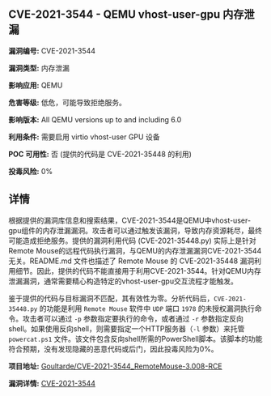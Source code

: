## CVE-2021-3544 - QEMU vhost-user-gpu 内存泄漏

**漏洞编号:** CVE-2021-3544

**漏洞类型:** 内存泄漏

**影响应用:** QEMU

**危害等级:** 低危，可能导致拒绝服务。

**影响版本:** All QEMU versions up to and including 6.0

**利用条件:** 需要启用 virtio vhost-user GPU 设备

**POC 可用性:** 否 (提供的代码是 CVE-2021-35448 的利用)

**投毒风险:** 0%

## 详情

根据提供的漏洞库信息和搜索结果，CVE-2021-3544是QEMU中vhost-user-gpu组件的内存泄漏漏洞。攻击者可以通过触发该漏洞，导致内存资源耗尽，最终可能造成拒绝服务。提供的漏洞利用代码 (CVE-2021-35448.py) 实际上是针对Remote Mouse的远程代码执行漏洞，与QEMU的内存泄漏漏洞CVE-2021-3544无关。README.md 文件也描述了 Remote Mouse 的 CVE-2021-35448 漏洞利用细节。因此，提供的代码不能直接用于利用CVE-2021-3544。针对QEMU内存泄漏漏洞，通常需要精心构造特定的vhost-user-gpu交互流程才能触发。 

鉴于提供的代码与目标漏洞不匹配，其有效性为零。分析代码后，`CVE-2021-35448.py` 的功能是利用 `Remote Mouse` 软件中 `UDP` 端口 `1978` 的未授权漏洞执行命令。攻击者可以通过 `-p` 参数指定要执行的命令，或者通过 `-r` 参数指定反向shell。如果使用反向shell，则需要指定一个HTTP服务器（`-l` 参数）来托管 `powercat.ps1` 文件。该文件包含反向shell所需的PowerShell脚本。该脚本的功能符合预期，没有发现隐藏的恶意代码或后门，因此投毒风险为0%。

**项目地址:** [Goultarde/CVE-2021-3544_RemoteMouse-3.008-RCE](https://github.com/Goultarde/CVE-2021-3544_RemoteMouse-3.008-RCE)

**漏洞详情:** [CVE-2021-3544](https://nvd.nist.gov/vuln/detail/CVE-2021-3544)